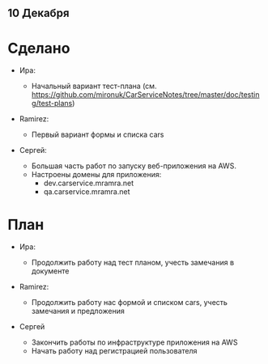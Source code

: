 10 Декабря
----------

Сделано
=======
- Ира:
    - Начальный вариант тест-плана (см. https://github.com/mironuk/CarServiceNotes/tree/master/doc/testing/test-plans)

- Ramirez:
    - Первый вариант формы и списка cars

- Сергей:
    - Большая часть работ по запуску веб-приложения на AWS.
    - Настроены домены для приложения:
        - dev.carservice.mramra.net
        - qa.carservice.mramra.net

План
====

- Ира:
    - Продолжить работу над тест планом, учесть замечания в документе

- Ramirez:
    - Продолжить работу нас формой и списком cars, учесть замечания и предложения

- Сергей
    - Закончить работы по инфраструктуре приложения на AWS
    - Начать работу над регистрацией пользователя
